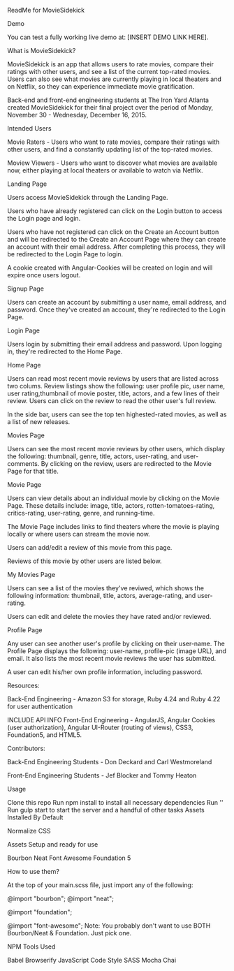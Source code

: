 ReadMe for MovieSidekick


Demo

You can test a fully working live demo at: [INSERT DEMO LINK HERE].


What is MovieSidekick?

MovieSidekick is an app that allows users to rate movies, compare their ratings with other users, and see a list of the current top-rated movies.  Users can also see what movies are currently playing in local theaters and on Netflix, so they can experience immediate movie gratification.

Back-end and front-end engineering students at The Iron Yard Atlanta created MovieSidekick for their final project over the period of Monday, November 30 - Wednesday, December 16, 2015.


Intended Users

Movie Raters - Users who want to rate movies, compare their ratings with other users, and find a constantly updating list of the top-rated movies.

Moview Viewers - Users who want to discover what movies are available now, either playing at local theaters or available to watch via Netflix.


Landing Page

Users access MovieSidekick through the Landing Page.

Users who have already registered can click on the Login button to access the Login page and login.

Users who have not registered can click on the Create an Account button and will be redirected to the Create an Account Page where they can create an account with their email address. After completing this process, they will be redirected to the Login Page to login.

A cookie created with Angular-Cookies will be created on login and will expire once users logout.


Signup Page

Users can create an account by submitting a user name, email address, and password.  Once they've created an account, they're redirected to the Login Page.


Login Page

Users login by submitting their email address and password.  Upon logging in, they're redirected to the Home Page.


Home Page

Users can read most recent movie reviews by users that are listed across two colums.  Review listings show the following: user profile pic, user name, user rating,thumbnail of movie poster, title, actors, and a few lines of their review.  Users can click on the review to read the other user's full review.

In the side bar, users can see the top ten highested-rated movies, as well as a list of new releases.


Movies Page

Users can see the most recent movie reviews by other users, which display the following:  thumbnail,
genre, title, actors, user-rating, and user-comments.  By clicking on the review, users are redirected to the Movie Page for that title.


Movie Page

Users can view details about an individual movie by clicking on the Movie Page.  These details include: image, title, actors, rotten-tomatoes-rating, critics-rating, user-rating, genre, and running-time.

The Movie Page includes links to find theaters where the movie is playing locally or where users can stream the movie now.

Users can add/edit a review of this movie from this page.

Reviews of this movie by other users are listed below.


My Movies Page

Users can see a list of the movies they've reviwed, which shows the following information: thumbnail,
title, actors, average-rating, and user-rating.

Users can edit and delete the movies they have rated and/or reviewed.  


Profile Page

Any user can see another user's profile by clicking on their user-name.  The Profile Page displays the following: user-name, profile-pic (image URL), and email.  It also lists the most recent movie reviews the user has submitted.

A user can edit his/her own profile information, including password.


Resources:

Back-End Engineering - Amazon S3 for storage, Ruby 4.24 and Ruby 4.22 for user authentication

INCLUDE API INFO
Front-End Engineering - AngularJS, Angular Cookies (user authorization), Angular UI-Router (routing of views), CSS3, Foundation5, and HTML5.


Contributors:

Back-End Engineering Students - Don Deckard and Carl Westmoreland

Front-End Engineering Students - Jef Blocker and Tommy Heaton


Usage

Clone this repo
Run npm install to install all necessary dependencies
Run ''
Run gulp start to start the server and a handful of other tasks
Assets Installed By Default

Normalize CSS

Assets Setup and ready for use

Bourbon Neat Font Awesome Foundation 5

How to use them?

At the top of your main.scss file, just import any of the following:

@import "bourbon";
@import "neat";

@import "foundation";

@import "font-awesome";
Note: You probably don't want to use BOTH Bourbon/Neat & Foundation. Just pick one.

NPM Tools Used

Babel Browserify JavaScript Code Style SASS Mocha Chai
